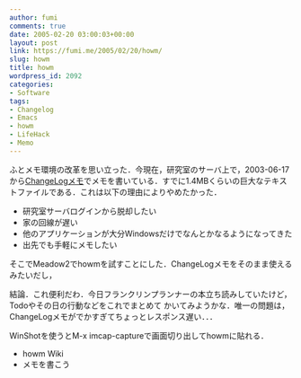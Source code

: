 ```yaml
---
author: fumi
comments: true
date: 2005-02-20 03:00:03+00:00
layout: post
link: https://fumi.me/2005/02/20/howm/
slug: howm
title: howm
wordpress_id: 2092
categories:
- Software
tags:
- Changelog
- Emacs
- howm
- LifeHack
- Memo
---
```


ふとメモ環境の改革を思い立った．今現在，研究室のサーバ上で，2003-06-17から[ChangeLogメモ](http://namazu.org/~satoru/unimag/1/)でメモを書いている．すでに1.4MBくらいの巨大なテキストファイルである．これは以下の理由によりやめたかった．


* 研究室サーバログインから脱却したい
* 家の回線が遅い
* 他のアプリケーションが大分Windowsだけでなんとかなるようになってきた
* 出先でも手軽にメモしたい

そこでMeadow2でhowmを試すことにした．ChangeLogメモをそのまま使えるみたいだし，

結論．これ便利だわ．今日フランクリンプランナーの本立ち読みしていたけど，Todoやその日の行動などをこれでまとめて
かいてみようかな．唯一の問題は，ChangeLogメモがでかすぎてちょっとレスポンス遅い．．．

WinShotを使うとM-x imcap-captureで画面切り出してhowmに貼れる．

* howm Wiki
* メモを書こう

